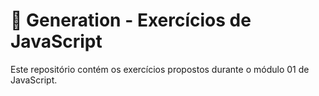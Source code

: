 # 📘 Generation - Exercícios de JavaScript

Este repositório contém os exercícios propostos durante o módulo 01 de JavaScript.
